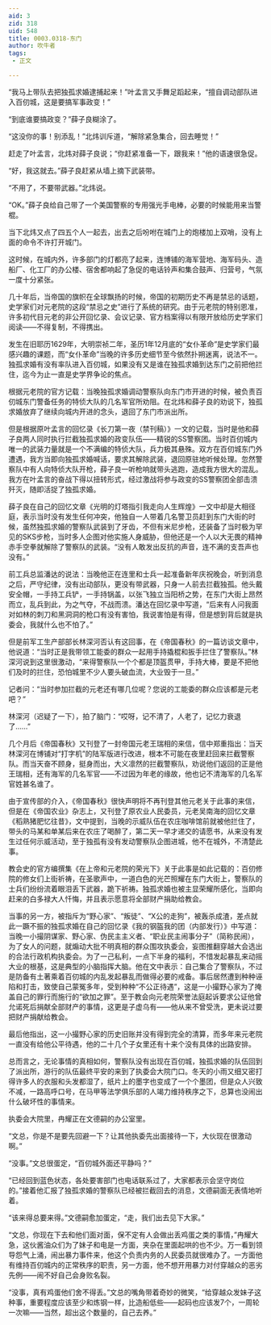 ```yaml
---
aid: 3
zid: 318
uid: 548
title: 0003.0318-东门
author: 吹牛者
tags: 
 - 正文

---
```




  “我马上带队去把独孤求婚逮捕起来！”叶孟言又手舞足蹈起来，“擅自调动部队进入百仞城，这是要搞军事政变！”

  “到底谁要搞政变？”薛子良糊涂了。

  “这没你的事！别添乱！”北炜训斥道，“解除紧急集合，回去睡觉！”

  赶走了叶孟言，北炜对薛子良说；“你赶紧准备一下，跟我来！”他的语速很急促。

  “好，我这就去。”薛子良赶紧从墙上摘下武装带。

  “不用了，不要带武器。”北炜说。

  “OK。”薛子良给自己带了一个美国警察的专用强光手电棒，必要的时候能用来当警棍。

  当下北炜又点了四五个人一起去，出去之后吩咐在城门上的炮楼加上双哨，没有上面的命令不许打开城门。

  这时候，在城内外，许多部门的灯都亮了起来，连博铺的海军营地、海军码头、造船厂、化工厂的办公楼、宿舍都响起了急促的电话铃声和集合鼓声、归营号，气氛一度十分紧张。

  几十年后，当帝国的旗帜在全球飘扬的时候，帝国的初期历史不再是禁忌的话题，史学家们对元老院的这段“禁忌之史”进行了系统的研究。由于元老院的特别恩准，许多初代目元老的非公开回忆录、会议记录、官方档案得以有限开放给历史学家们阅读——不得复制，不得携出。

  发生在旧耶历1629年，大明崇祯二年，圣历1年12月底的“女仆革命”是史学家们最感兴趣的课题，而“女仆革命”当晚的许多历史细节至今依然扑朔迷离，说法不一。独孤求婚有没有率队进入百仞城，如果没有又是谁在独孤求婚到达东门之前把他拦住，迄今为止一直是史学界争论的焦点。

  根据元老院的官方记载：当晚独孤求婚调动警察队向东门市开进的时候，被负责百仞城东门警备任务的特侦大队的几名军官所劝阻。在北炜和薛子良的劝说下，独孤求婚放弃了继续向城内开进的念头，退回了东门市派出所。

  但是根据原叶孟言的回忆录《长刀第一夜（禁刊稿）》一文的记载，当时是他和薛子良两人同时执行拦截独孤求婚的政变队伍——精锐的SS警察团。当时百仞城内唯一的武装力量就是一个不满编的特侦大队，兵力极其悬殊。双方在百仞城东门外遭遇，我方当即向独孤求婚喊话，要求其解除武装，退回原驻地听候处理。忽然警察队中有人向特侦大队开枪，薛子良一听枪响就带头逃跑，造成我方很大的混乱。我方在叶孟言的奋战下得以扭转形式，经过激战将参与政变的SS警察团全部击溃歼灭，随即活捉了独孤求婚。

  薛子良在自己的回忆文章《光明的灯塔指引我走向人生辉煌》一文中却是大相径庭，表示当时没有发生任何冲突，他独自一人带着几名警卫员赶到东门大街的时候，虽然独孤求婚的警察队武装到了牙齿，不但有米尼步枪，还装备了当时极为罕见的SKS步枪，当时多人企图对他实施人身威胁，但他还是一个人以大无畏的精神赤手空拳就解除了警察队的武装。“没有人敢发出反抗的声音，连不满的支吾声也没有。”

  前工兵总监潘达的说法：当晚他正在连里和士兵一起准备新年庆祝晚会，听到消息之后，严守纪律，没有出动部队，更没有带武器，只身一人前去拦截独孤。他头戴安全帽，一手持工兵铲，一手持锅盖，以张飞独立当阳桥之势，在东门大街上昂然而立，乱兵到此，为之气夺，不战而溃。潘达在回忆录中写道，“后来有人问我面对如林的刺刀和黑洞洞的枪口有没有害怕，我说害怕是有得，但是想到背后就是执委会，我就什么也不怕了。”

  但是前军工生产部部长林深河否认有这回事，在《帝国春秋》的一篇访谈文章中，他说道：“当时正是我带领工能委的群众一起用手持撬棍和扳手拦住了警察队。”林深河说到这里很激动，“来得警察队一个个都是顶盔贯甲，手持大棒，要是不把他们及时的拦住，恐怕城里不少人要头破血流，大业毁于一旦。”

  记者问：“当时参加拦截的元老还有哪几位呢？您说的工能委的群众应该都是元老吧？”

  林深河（迟疑了一下），拍了脑门：“哎呀，记不清了，人老了，记忆力衰退了……”

  几个月后《帝国春秋》又刊登了一封帝国元老王瑞相的来信，信中郑重指出：当天林深河在博铺对“打字机”的陆军版进行改进，根本不可能在夜里赶回来拦截警察队。而当天奋不顾身，挺身而出，大义凛然的拦截警察队，劝说他们返回的正是他王瑞相，还有海军的几名军官——不过因为年老的缘故，他也记不清海军的几名军官姓甚名谁了。

  由于宣传部的介入，《帝国春秋》很快声明将不再刊登其他元老关于此事的来信，但是在《帝国农业》杂志上，又刊登了原农业人民委员，元老吴南海的回忆文章《稻熟猪肥忆往昔》，文中提到，当晚的示威队伍在农庄咖啡馆前就被他拦住了，带头的马某和单某后来在农庄了喝醉了，第二天一早才递交的请愿书，从来没有发生过任何示威活动，至于独孤有没有发动警察队企图进城，他不在城外，不清楚此事。

  教会史的官方编撰集《在上帝和元老院的荣光下》关于此事是如此记载的：百仞修院的修女们上街祈祷，在圣歌声中，一道白色的光芒照耀在东门大街上，警察队的士兵们纷纷流着眼泪丢下武器，跪下祈祷。独孤求婚也被主显荣耀所感化，当即向赶来的白多禄大人忏悔，并且表示愿意将全部财产捐助给教会。

  当事的另一方，被指斥为“野心家”、“叛徒”、“X公的走狗”，被轰杀成渣，差点就此一蹶不振的独孤求婚在自己的回忆录《我的钢盔我的团（内部发行）》中写道：当晚一小撮阴谋家、野心家、伪民主主义者、“职业民主闹事分子”（简称民闹），为了女人的问题，就煽动大批不明真相的群众围攻执委会，妄图推翻穿越大会选出的合法行政机构执委会。为了一己私利，一点下半身的福利，不惜发起暴乱来动摇大业的根基，这是典型的小脑指挥大脑。他在文中表示：自己集合了警察队，不过是防备有土著乘着百仞城的内乱发起暴乱而做得必要的戒备。事后居然遭到种种诬陷和打击，致使自己蒙冤多年，受到种种“不公正待遇”，这是一小撮野心家为了掩盖自己的罪行而施行的“欲加之罪”。至于教会向元老院荣誉法庭起诉要求公证他曾允诺死后捐献全部财产的事情，这更是子虚乌有——他从来不曾受洗，更未说过要把财产捐献给教会。

  最后他指出，这一小撮野心家的历史旧账并没有得到完全的清算，而多年来元老院一直没有给他公平待遇，他的二十几个子女里还有十来个没有具体的出路安排。

  总而言之，无论事情的真相如何，警察队没有出现在百仞城，独孤求婚的队伍回到了派出所，游行的队伍最终平安的来到了执委会大院门口。冬天的小雨又细又密打得许多人的衣服和头发都湿了，纸片上的墨字也变成了一个个墨团，但是众人兴致不减，一路高呼口号，在马甲等法学俱乐部的人竭力维持秩序之下，总算也没闹出什么破坏性的事情来。

  执委会大院里，冉耀正在文德嗣的办公室里。

  “文总，你是不是要先回避一下？让其他执委先出面接待一下，大伙现在很激动啊。”

  “没事。”文总很蛋定，“百仞城外面还平静吗？”

  “已经回到蓝色状态，各处要害部门也电话联系过了，大家都表示会坚守岗位的。”接着他汇报了独孤求婚的警察队已经被拦截回去的消息，文德嗣面无表情地听着。

  “该来得总要来得。”文德嗣愈加蛋定，“走，我们出去见下大家。”

  “文总，你现在下去和他们面对面，保不定有人会做出丢鸡蛋之类的事情，”冉耀大急，这伙酱油众们为了妹子和电是一方面，夹杂在里面起哄的也不少。万一看到领导怨气上涌，闹出暴力事件来，他这个负责内务的人民委员就很难办了。一方面他有维持百仞城内的正常秩序的职责，另一方面，他不想开用暴力对付穿越众的恶劣先例——闹不好自己会身败名裂。

  “没事，真有鸡蛋他们舍不得丢。”文总的嘴角带着奇妙的微笑，“给穿越众发妹子这种事，重要程度应该至少和炼钢一样，比造船低些——起码也应该发7个，一周轮一次嘛——当然，超出这个数量的，自己去养。”


